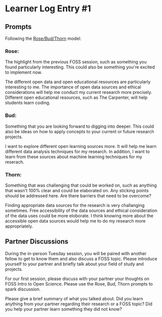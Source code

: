 # Learner Log Entry #1 

## Prompts
Following the [Rose/Bud/Thorn](https://www.panoramaed.com/blog/rose-bud-thorn-activity-and-worksheet#:~:text=%22Rose%2C%20Bud%2C%20Thorn%22%20is%20a%20mindful%20design%2D,day%2C%20week%2C%20or%20month.) model:

### Rose:
The highlight from the previous FOSS session, such as something you found particularly interesting. This could also be something you're excited to implement now.

The different open data and open educational resources are particularly interesting to me. The importance of open data sources and ethical considerations will help me conduct my current research more precisely. Different open educational resources, such as The Carpenter, will help students learn coding. 
### Bud: 
Something that you are looking forward to digging into deeper. This could also be ideas on how to apply concepts to your current or future research projects.

I want to explore different open learning sources more. It will help me learn different data analysis techniques for my research. In addition, I want to learn from these sources about machine learning techniques for my reserach.   
### Thorn: 
Something that was challenging that could be worked on, such as anything that wasn't 100% clear and could be elaborated on. Any sticking points should be addressed here. Are there barriers that need to be overcome?

Finding appropriate data sources for the research is very challanging sometimes. Free accessibility of the data sources and ethical consideration of the data uses could be more eloborate. I think knowing more about the accessible open data sources would help me to do my research more appropriately.   

## Partner Discussions

During the in-person Tuesday session, you will be paired with another fellow to get to know them and also discuss a FOSS topic. Please introduce yourself to your partner and briefly talk about your field of study and projects. 

For our first session, please discuss with your partner your thoughts on FOSS Intro to Open Science. Please use the Rose, Bud, Thorn prompts to spark discussion. 

Please give a brief summary of what you talked about. Did you learn anything from your partner regarding their research or a FOSS topic? Did you help your partner learn something they did not know? 
